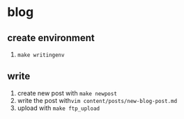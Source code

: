 blog
====

## create environment ##
1. `make writingenv`

## write ##
1. create new post with `make newpost`
2. write the post with`vim content/posts/new-blog-post.md`
3. upload with `make ftp_upload`
